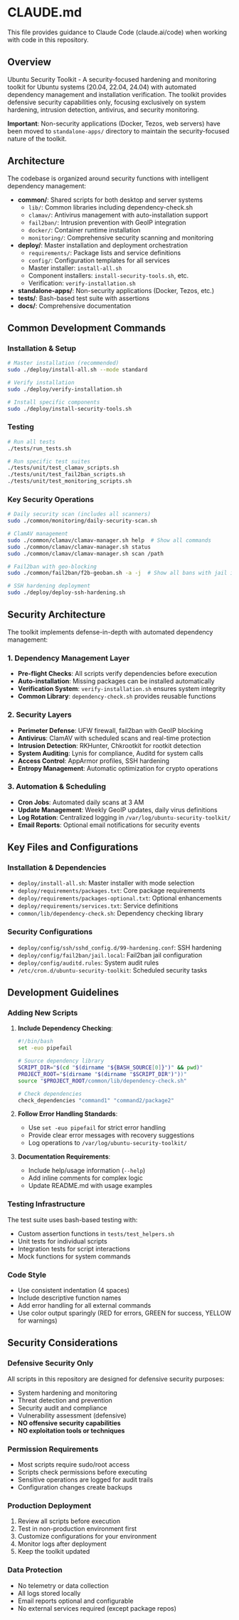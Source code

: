# CLAUDE.md

This file provides guidance to Claude Code (claude.ai/code) when working with code in this repository.

## Overview

Ubuntu Security Toolkit - A security-focused hardening and monitoring toolkit for Ubuntu systems (20.04, 22.04, 24.04) with automated dependency management and installation verification. The toolkit provides defensive security capabilities only, focusing exclusively on system hardening, intrusion detection, antivirus, and security monitoring.

**Important**: Non-security applications (Docker, Tezos, web servers) have been moved to `standalone-apps/` directory to maintain the security-focused nature of the toolkit.

## Architecture

The codebase is organized around security functions with intelligent dependency management:

- **common/**: Shared scripts for both desktop and server systems
  - `lib/`: Common libraries including dependency-check.sh
  - `clamav/`: Antivirus management with auto-installation support
  - `fail2ban/`: Intrusion prevention with GeoIP integration
  - `docker/`: Container runtime installation
  - `monitoring/`: Comprehensive security scanning and monitoring
- **deploy/**: Master installation and deployment orchestration
  - `requirements/`: Package lists and service definitions
  - `config/`: Configuration templates for all services
  - Master installer: `install-all.sh`
  - Component installers: `install-security-tools.sh`, etc.
  - Verification: `verify-installation.sh`
- **standalone-apps/**: Non-security applications (Docker, Tezos, etc.)
- **tests/**: Bash-based test suite with assertions
- **docs/**: Comprehensive documentation

## Common Development Commands

### Installation & Setup
```bash
# Master installation (recommended)
sudo ./deploy/install-all.sh --mode standard

# Verify installation
sudo ./deploy/verify-installation.sh

# Install specific components
sudo ./deploy/install-security-tools.sh
```

### Testing
```bash
# Run all tests
./tests/run_tests.sh

# Run specific test suites
./tests/unit/test_clamav_scripts.sh
./tests/unit/test_fail2ban_scripts.sh
./tests/unit/test_monitoring_scripts.sh
```

### Key Security Operations
```bash
# Daily security scan (includes all scanners)
sudo ./common/monitoring/daily-security-scan.sh

# ClamAV management
sudo ./common/clamav/clamav-manager.sh help  # Show all commands
sudo ./common/clamav/clamav-manager.sh status
sudo ./common/clamav/clamav-manager.sh scan /path

# Fail2ban with geo-blocking
sudo ./common/fail2ban/f2b-geoban.sh -a -j  # Show all bans with jail info

# SSH hardening deployment
sudo ./deploy/deploy-ssh-hardening.sh
```

## Security Architecture

The toolkit implements defense-in-depth with automated dependency management:

### 1. Dependency Management Layer
- **Pre-flight Checks**: All scripts verify dependencies before execution
- **Auto-installation**: Missing packages can be installed automatically
- **Verification System**: `verify-installation.sh` ensures system integrity
- **Common Library**: `dependency-check.sh` provides reusable functions

### 2. Security Layers
- **Perimeter Defense**: UFW firewall, fail2ban with GeoIP blocking
- **Antivirus**: ClamAV with scheduled scans and real-time protection
- **Intrusion Detection**: RKHunter, Chkrootkit for rootkit detection
- **System Auditing**: Lynis for compliance, Auditd for system calls
- **Access Control**: AppArmor profiles, SSH hardening
- **Entropy Management**: Automatic optimization for crypto operations

### 3. Automation & Scheduling
- **Cron Jobs**: Automated daily scans at 3 AM
- **Update Management**: Weekly GeoIP updates, daily virus definitions
- **Log Rotation**: Centralized logging in `/var/log/ubuntu-security-toolkit/`
- **Email Reports**: Optional email notifications for security events

## Key Files and Configurations

### Installation & Dependencies
- `deploy/install-all.sh`: Master installer with mode selection
- `deploy/requirements/packages.txt`: Core package requirements
- `deploy/requirements/packages-optional.txt`: Optional enhancements
- `deploy/requirements/services.txt`: Service definitions
- `common/lib/dependency-check.sh`: Dependency checking library

### Security Configurations
- `deploy/config/ssh/sshd_config.d/99-hardening.conf`: SSH hardening
- `deploy/config/fail2ban/jail.local`: Fail2ban jail configuration
- `deploy/config/auditd.rules`: System audit rules
- `/etc/cron.d/ubuntu-security-toolkit`: Scheduled security tasks

## Development Guidelines

### Adding New Scripts

1. **Include Dependency Checking**:
   ```bash
   #!/bin/bash
   set -euo pipefail
   
   # Source dependency library
   SCRIPT_DIR="$(cd "$(dirname "${BASH_SOURCE[0]}")" && pwd)"
   PROJECT_ROOT="$(dirname "$(dirname "$SCRIPT_DIR")"))"
   source "$PROJECT_ROOT/common/lib/dependency-check.sh"
   
   # Check dependencies
   check_dependencies "command1" "command2/package2"
   ```

2. **Follow Error Handling Standards**:
   - Use `set -euo pipefail` for strict error handling
   - Provide clear error messages with recovery suggestions
   - Log operations to `/var/log/ubuntu-security-toolkit/`

3. **Documentation Requirements**:
   - Include help/usage information (`--help`)
   - Add inline comments for complex logic
   - Update README.md with usage examples

### Testing Infrastructure

The test suite uses bash-based testing with:
- Custom assertion functions in `tests/test_helpers.sh`
- Unit tests for individual scripts
- Integration tests for script interactions
- Mock functions for system commands

### Code Style
- Use consistent indentation (4 spaces)
- Include descriptive function names
- Add error handling for all external commands
- Use color output sparingly (RED for errors, GREEN for success, YELLOW for warnings)

## Security Considerations

### Defensive Security Only
All scripts in this repository are designed for defensive security purposes:
- System hardening and monitoring
- Threat detection and prevention  
- Security audit and compliance
- Vulnerability assessment (defensive)
- **NO offensive security capabilities**
- **NO exploitation tools or techniques**

### Permission Requirements
- Most scripts require sudo/root access
- Scripts check permissions before executing
- Sensitive operations are logged for audit trails
- Configuration changes create backups

### Production Deployment
1. Review all scripts before execution
2. Test in non-production environment first
3. Customize configurations for your environment
4. Monitor logs after deployment
5. Keep the toolkit updated

### Data Protection
- No telemetry or data collection
- All logs stored locally
- Email reports optional and configurable
- No external services required (except package repos)